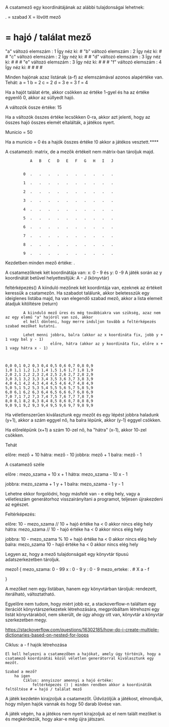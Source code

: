 
A csatamező egy koordinátájának az alábbi tulajdonságai lehetnek:

. = szabad
X  = lövött mező
# = hajó / találat mező

"a" változó   elemszám : 1  Így néz ki: #
"b" változó   elemszám : 2  Így néz ki: # # 
"c" változó   elemszám : 2  Így néz ki: # #
"d" változó   elemszám : 3  Így néz ki: # # #
"e" változó   elemszám : 3  Így néz ki: # # #
"f" változó   elemszám : 4  Így néz ki: # # # #


Minden hajónak azaz listának (a-f) az elemszámával azonos alapértéke van. 
Tehát: 
a = 1
b = 2
c = 2
d = 3
e = 3
f = 4

Ha a hajót találat érte, akkor csökken az értéke 1-gyel és ha az értéke egyenlő 0, akkor az süllyedt hajó.

A változók össze értéke: 15

Ha a változók összes értéke lecsökken 0-ra, akkor azt jelenti, hogy az összes hajó összes elemét eltalálták, a játékos nyert.





Municio = 50

Ha a municio = 0 és a hajók összes értéke !0 akkor a játékos vesztett.****


A csatamező: matrix, de a mezők értékeit nem mátrix-ban tároljuk majd.

               A   B   C   D   E   F   G   H   I   J

               
            0  .   .   .   .   .   .   .   .   .   .
             
            1  .   .   .   .   .   .   .   .   .   .

            2  .   .   .   .   .   .   .   .   .   .

            3  .   .   .   .   .   .   .   .   .   .

            4  .   .   .   .   .   .   .   .   .   .

            5  .   .   .   .   .   .   .   .   .   .

            6  .   .   .   .   .   .   .   .   .   .

            7  .   .   .   .   .   .   .   .   .   .

            8  .   .   .   .   .   .   .   .   .   .

            9  .   .   .   .   .   .   .   .   .   .

Kezdetben minden mező értéke: .

A csatamezőknek két koordinátája van: x: 0 - 9 és y: 0 -9 
A játék során az y koordinátát betűvel helyettesítjük: A - J (könyvtár)


feltérképezés()
    A kiinduló mezőnek két koordintája van, ezeknek az értékeit keressük a csatamezőn. Ha szabadot találunk, akkor beletesszük egy ideiglenes listába majd, ha van elegendő szabad mező, akkor a lista elemeit átadjuk kitöltésre (return)

            A kiinduló mező üres és még továbbiakra van szükség, azaz nem az egy elemű "a" hajóról van szó, akkor
            el kell dönteni, hogy merre induljon tovább a feltérképezés szabad mezőket kutatni.
            
            Lehet menni jobbra, balra (akkor az x koordináta fix, jobb y + 1 vagy bal y - 1)
                        előre, hátra (akkor az y koordináta fix, előre x + 1 vagy hátra x - 1)
                       
                        

    0,0 0,1 0,2 0,3 0,4 0,5 0,6 0,7 0,8 0,9
    1,0 1,1 1,2 1,3	1,4	1,5	1,6	1,7	1,8	1,9
    2,0 2,1	2,2	2,3	2,4	2,5	2,6	2,7	2,8	2,9
    3,0 3,1	3,2	3,3	3,4	3,5	3,6	3,7	3,8	3,9
    4,0 4,1	4,2	4,3	4,4	4,5	4,6	4,7	4,8	4,9
    5,0 5,1	5,2	5,3	5,4	5,5	5,6	5,7	5,8	5,9
    6,0 6,1	6,2	6,3	6,4	6,5	6,6	6,7	6,8	6,9
    7,0 7,1	7,2	7,3	7,4	7,5	7,6	7,7	7,8	7,9
    8,0 8,1	8,2	8,3	8,4	8,5	8,6	8,7	8,8	8,9
    9,0 9,1	9,2	9,3	9,4	9,5	9,6	9,7	9,8	9,9


Ha véletlenszerűen kiválasztunk egy mezőt és egy lépést jobbra haladunk (y+1), akkor a szám eggyel nő, ha balra lépünk, akkor (y-1) eggyel csökken.

Ha előrelépünk (x+1) a szám 10-zel nő, ha "hátra" (x-1), akkor 10-zel csökken.

Tehát

előre:    mező + 10
hátra:    mező - 10
jobbra:   mező + 1
balra:    mező - 1


A csatamező széle

előre :  mezo_szama + 10   x + 1
hátra:   mezo_szama - 10   x - 1

jobbra:  mezo_szama + 1    y + 1
balra:   mezo_szama - 1    y - 1

Lehetne ekkor forgolódni, hogy másfelé van - e elég hely, vagy a véletleszám generátorhoz visszairányítani a programot, teljesen újrakezdeni az egészet.

Feltérképezés:

előre: 10 - mezo_szama // 10 + hajó értéke   ha < 0 akkor nincs elég hely
hátra: mezo_szama // 10 - hajó értéke   ha  < 0 akkor nincs elég hely

jobbra: 10 - mezo_szama % 10 + hajó értéke   ha < 0 akkor nincs elég hely
balra: mezo_szama  10 - hajó értéke   ha  < 0 akkor nincs elég hely





Legyen az, hogy a mező tulajdonságait egy könyvtár típusú adatszerkezetben tároljuk.

mezo1  { mezo_szama: 0 - 99
         x : 0 - 9
         y : 0 - 9
         mezo_erteke: . # X a - f

}

A mezőket nem egy listäban, hanem egy könyvtárban tároljuk: rendezett, iterálható, változtatható.

Egyelőre nem tudom, hogy miért jobb ez, a stackoverflow-n találtam egy iterációt könyvtárszerkezetek létrehozására, megpróbáltam létrehozni egy listát könyvtárakból, nem sikerült, de úgy ahogy ott van, könyvtár a könyvtár szerkezetben megy.

https://stackoverflow.com/questions/16302185/how-do-i-create-multiple-dictionaries-based-on-nested-for-loops



            



Ciklus: a - f hajók létrehozása

    El kell helyezni a csatamezőben a hajókat, amely úgy történik, hogy a csatamező koordinátái közül véletlen generátorral kiválasztunk egy mezőt.
    
    Szabad a mező? 
        ha igen
            Ciklus: annyiszor amennyi a hajó értéke:
                feltérképezés () | minden rendben akkor a koordináták feltöltése # = hajó / találat mező




A játék kezdetén kirajzoljuk a csatamezőt.
Üdvözöljük a játékost, elmondjuk, hogy milyen hajók vannak és hogy 50 darab lövése van.

A játék végén, ha a játékos nem nyert kirajzoljuk az el nem talált mezőket is és megkérdezük, hogy akar-e még újra játszani.













